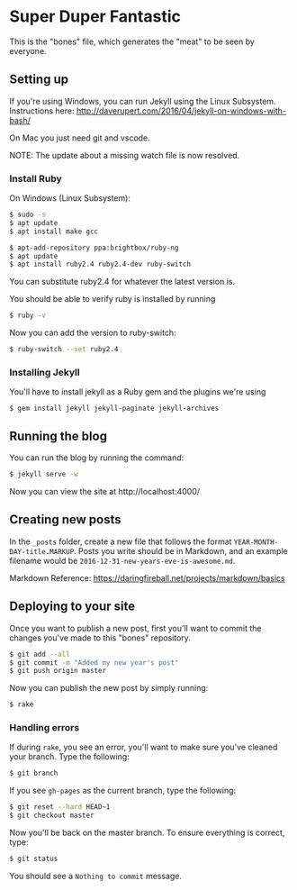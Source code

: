 # Super Duper Fantastic

This is the "bones" file, which generates the "meat" to be seen by everyone.

## Setting up

If you're using Windows, you can run Jekyll using the Linux Subsystem. Instructions here: http://daverupert.com/2016/04/jekyll-on-windows-with-bash/

On Mac you just need git and vscode.

NOTE: The update about a missing watch file is now resolved.

### Install Ruby

On Windows (Linux Subsystem):
```bash
$ sudo -s
$ apt update
$ apt install make gcc

$ apt-add-repository ppa:brightbox/ruby-ng
$ apt update
$ apt install ruby2.4 ruby2.4-dev ruby-switch
```

You can substitute ruby2.4 for whatever the latest version is.

You should be able to verify ruby is installed by running
```bash
$ ruby -v
```

Now you can add the version to ruby-switch:
```bash
$ ruby-switch --set ruby2.4
```

### Installing Jekyll

You'll have to install jekyll as a Ruby gem and the plugins we're using
```
$ gem install jekyll jekyll-paginate jekyll-archives
```

## Running the blog

You can run the blog by running the command:
```bash
$ jekyll serve -w
```

Now you can view the site at http://localhost:4000/

## Creating new posts

In the `_posts` folder, create a new file that follows the format `YEAR-MONTH-DAY-title.MARKUP`. Posts you write should be in Markdown, and an example filename would be `2016-12-31-new-years-eve-is-awesome.md`.

Markdown Reference: https://daringfireball.net/projects/markdown/basics

## Deploying to your site

Once you want to publish a new post, first you'll want to commit the changes you've made to this "bones" repository.

```bash
$ git add --all
$ git commit -m "Added my new year's post"
$ git push origin master
```

Now you can publish the new post by simply running:
```bash
$ rake
```


### Handling errors

If during `rake`, you see an error, you'll want to make sure you've cleaned your branch. Type the following:

```bash
$ git branch
```

If you see `gh-pages` as the current branch, type the following:

```bash
$ git reset --hard HEAD~1
$ git checkout master
```

Now you'll be back on the master branch. To ensure everything is correct, type:

```bash
$ git status
```

You should see a `Nothing to commit` message.
